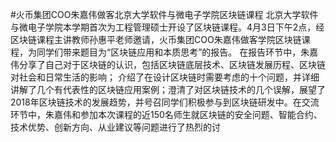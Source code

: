 #火币集团COO朱嘉伟做客北京大学软件与微电子学院区块链课程
北京大学软件与微电子学院本学期首次为工程管理硕士开设了区块链课程。4月3日下午2点，经区块链课程主讲教师孙惠平老师邀请，火币集团COO朱嘉伟做客学院区块链课程，为同学们带来题目为“区块链应用和本质思考”的报告。
在报告环节中，朱嘉伟分享了自己对于区块链的认识，包括区块链底层技术、区块链发展历程、区块链对社会和日常生活的影响； 介绍了在设计区块链时需要考虑的十个问题，并详细讲解了几个有代表性的区块链应用案例；澄清了对区块链技术的几个误解，展望了2018年区块链技术的发展趋势，并号召同学们积极参与到区块链研发中。在交流环节中，朱嘉伟和参加本次课程的近150名师生就区块链的安全问题、智能合约、技术优势、创新方向、从业建议等问题进行了热烈的讨
